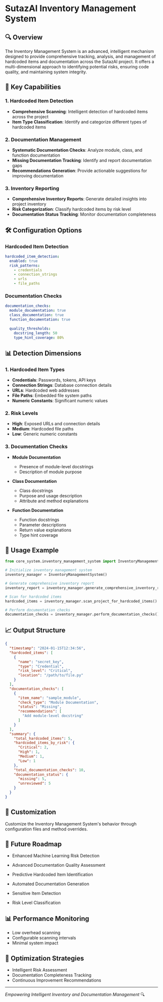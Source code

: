 # SutazAI Inventory Management System

## 🔍 Overview

The Inventory Management System is an advanced, intelligent mechanism designed to provide comprehensive tracking, analysis, and management of hardcoded items and documentation across the SutazAI project. It offers a multi-dimensional approach to identifying potential risks, ensuring code quality, and maintaining system integrity.

## 🚀 Key Capabilities

### 1. Hardcoded Item Detection
- **Comprehensive Scanning**: Intelligent detection of hardcoded items across the project
- **Item Type Classification**: Identify and categorize different types of hardcoded items

### 2. Documentation Management
- **Systematic Documentation Checks**: Analyze module, class, and function documentation
- **Missing Documentation Tracking**: Identify and report documentation gaps
- **Recommendations Generation**: Provide actionable suggestions for improving documentation

### 3. Inventory Reporting
- **Comprehensive Inventory Reports**: Generate detailed insights into project inventory
- **Risk Categorization**: Classify hardcoded items by risk level
- **Documentation Status Tracking**: Monitor documentation completeness

## 🛠 Configuration Options

### Hardcoded Item Detection
```yaml
hardcoded_item_detection:
  enabled: true
  risk_patterns:
    - credentials
    - connection_strings
    - urls
    - file_paths
```

### Documentation Checks
```yaml
documentation_checks:
  module_documentation: true
  class_documentation: true
  function_documentation: true
  
  quality_thresholds:
    docstring_length: 50
    type_hint_coverage: 80%
```

## 📊 Detection Dimensions

### 1. Hardcoded Item Types
- **Credentials**: Passwords, tokens, API keys
- **Connection Strings**: Database connection details
- **URLs**: Hardcoded web addresses
- **File Paths**: Embedded file system paths
- **Numeric Constants**: Significant numeric values

### 2. Risk Levels
- **High**: Exposed URLs and connection details
- **Medium**: Hardcoded file paths
- **Low**: Generic numeric constants

### 3. Documentation Checks
- **Module Documentation**
  - Presence of module-level docstrings
  - Description of module purpose

- **Class Documentation**
  - Class docstrings
  - Purpose and usage description
  - Attribute and method explanations

- **Function Documentation**
  - Function docstrings
  - Parameter descriptions
  - Return value explanations
  - Type hint coverage

## 🚦 Usage Example

```python
from core_system.inventory_management_system import InventoryManagementSystem

# Initialize inventory management system
inventory_manager = InventoryManagementSystem()

# Generate comprehensive inventory report
inventory_report = inventory_manager.generate_comprehensive_inventory_report()

# Scan for hardcoded items
hardcoded_items = inventory_manager.scan_project_for_hardcoded_items()

# Perform documentation checks
documentation_checks = inventory_manager.perform_documentation_checks()
```

## 📈 Output Structure

```json
{
  "timestamp": "2024-01-15T12:34:56",
  "hardcoded_items": [
    {
      "name": "secret_key",
      "type": "Credential",
      "risk_level": "Critical",
      "location": "/path/to/file.py"
    }
  ],
  "documentation_checks": [
    {
      "item_name": "sample_module",
      "check_type": "Module Documentation",
      "status": "Missing",
      "recommendations": [
        "Add module-level docstring"
      ]
    }
  ],
  "summary": {
    "total_hardcoded_items": 5,
    "hardcoded_items_by_risk": {
      "Critical": 2,
      "High": 1,
      "Medium": 1,
      "Low": 1
    },
    "total_documentation_checks": 10,
    "documentation_status": {
      "missing": 5,
      "unreviewed": 5
    }
  }
}
```

## 🔧 Customization

Customize the Inventory Management System's behavior through configuration files and method overrides.

## 🌈 Future Roadmap
- Enhanced Machine Learning Risk Detection
- Advanced Documentation Quality Assessment
- Predictive Hardcoded Item Identification
- Automated Documentation Generation

- Sensitive Item Detection
- Risk Level Classification

## 📊 Performance Monitoring
- Low overhead scanning
- Configurable scanning intervals
- Minimal system impact

## 🎯 Optimization Strategies
- Intelligent Risk Assessment
- Documentation Completeness Tracking
- Continuous Improvement Recommendations

---

*Empowering Intelligent Inventory and Documentation Management* 🔍 